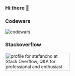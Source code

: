 ### Hi there 👋


<!--
**devstefancho/devstefancho** is a ✨ _special_ ✨ repository because its `README.md` (this file) appears on your GitHub profile.

Here are some ideas to get you started:

- 🔭 I’m currently working on ...
- 🌱 I’m currently learning ...
- 👯 I’m looking to collaborate on ...
- 🤔 I’m looking for help with ...
- 💬 Ask me about ...
- 📫 How to reach me: ...
- 😄 Pronouns: ...
- ⚡ Fun fact: ...
-->

### Codewars
![codewars](https://www.codewars.com/users/devstefancho/badges/large)


### Stackoverflow
<a href="https://stackoverflow.com/users/11650728/stefancho"><img src="https://stackoverflow.com/users/flair/11650728.png" width="208" height="58" alt="profile for stefancho at Stack Overflow, Q&amp;A for professional and enthusiast programmers" title="profile for stefancho at Stack Overflow, Q&amp;A for professional and enthusiast programmers"></a>
